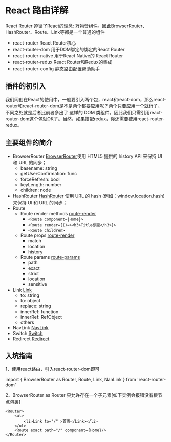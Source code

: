 # React 路由详解

React Router 遵循了React的理念: 万物皆组件。因此BrowserRouter、HashRouter、Route、Link等都是一个普通的组件

- react-router  React Router核心
- react-router-dom  用于DOM绑定的绑定的React Router
- react-router-native   用于React Native的 React Router
- react-router-redux     React Router和Redux的集成
- react-router-config   静态路由配置帮助助手

## 插件的初引入
我们同创在React的使用中，一般要引入两个包，react和react-dom，那么react-router和react-router-dom是不是两个都要应用呢？两个只要应用一个就行了，不同之处就是后者比前者多出了<Link> <BrowserRouter>这样的 DOM 类组件。因此我们只需引用react-router-dom这个包就OK了。当然，如果搭配redux，你还需要使用react-router-redux。

## 主要组件的简介

- BrowserRouter [BrowserRouter](./Browser-router.jsx)使用 HTML5 提供的 history API 来保持 UI 和 URL 的同步；
  - basename: string
  - getUserConfirmation: func
  - forceRefresh: bool
  - keyLength: number
  - children: node 
- HashRouter [HashRouter](./Hash-router.jsx)  使用 URL 的 hash (例如：window.location.hash) 来保持 UI 和 URL 的同步；
- Route 
  - Route render methods [route-render](./Route-render.jsx) 
    - `<Route component={Home}>`
    - `<Route render={()=><h3>Title标题</h3>}>`
    - `<Route children>`
  - Route props [route-render](./Route-render.jsx) 
    - match
    - location
    - history
  - Route params [route-params](./Route-params.jsx) 
    - path
    - exact
    - strict
    - location
    - sensitive
- Link  [Link]('./Link.jsx')
  - to: string
  - to: object
  - replace: string
  - innerRef: function
  - innerRef: RefObject
  - others 
- NavLink  [NavLink]('./Nav-link.jsx')
- Switch [Switch]('./Switch.jsx')
- Redirect [Redirect]('./Redirect.jsx')



## 入坑指南

1、使用react路由，引入react-router-dom即可

import { BrowserRouter as Router, Route, Link, NanLink } from 'react-router-dom'

2、BrowserRouter as Router 只允许存在一个子元素[如下实例会报错没有根节点包裹]

```
<Router>
    <ul>
        <li>Link to="/" >首页</Link></li>
    </ul>
    <Route exact path="/" component={Home}/>
</Router>
```